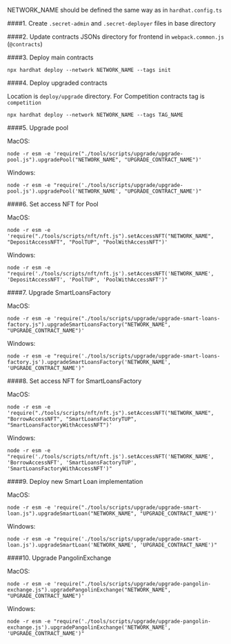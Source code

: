 NETWORK_NAME should be defined the same way as in `hardhat.config.ts`

####1. Create `.secret-admin` and `.secret-deployer` files in base directory

####2. Update contracts JSONs directory for frontend in `webpack.common.js` (`@contracts`)

####3. Deploy main contracts

    npx hardhat deploy --network NETWORK_NAME --tags init

####4. Deploy upgraded contracts

Location is `deploy/upgrade` directory. For Competition contracts tag is `competition`

    npx hardhat deploy --network NETWORK_NAME --tags TAG_NAME

####5. Upgrade pool

MacOS:

    node -r esm -e 'require("./tools/scripts/upgrade/upgrade-pool.js").upgradePool("NETWORK_NAME", "UPGRADE_CONTRACT_NAME")'

Windows:

    node -r esm -e "require('./tools/scripts/upgrade/upgrade-pool.js').upgradePool('NETWORK_NAME', "UPGRADE_CONTRACT_NAME')"

####6. Set access NFT for Pool

MacOS:

    node -r esm -e 'require("./tools/scripts/nft/nft.js").setAccessNFT("NETWORK_NAME", "DepositAccessNFT", "PoolTUP", "PoolWithAccessNFT")'

Windows:

    node -r esm -e "require('./tools/scripts/nft/nft.js').setAccessNFT('NETWORK_NAME', 'DepositAccessNFT', 'PoolTUP', 'PoolWithAccessNFT')"

####7. Upgrade SmartLoansFactory

MacOS:

    node -r esm -e 'require("./tools/scripts/upgrade/upgrade-smart-loans-factory.js").upgradeSmartLoansFactory("NETWORK_NAME", "UPGRADE_CONTRACT_NAME")'

Windows:

    node -r esm -e "require('./tools/scripts/upgrade/upgrade-smart-loans-factory.js').upgradeSmartLoansFactory('NETWORK_NAME', 'UPGRADE_CONTRACT_NAME')"

####8. Set access NFT for SmartLoansFactory

MacOS:

    node -r esm -e 'require("./tools/scripts/nft/nft.js").setAccessNFT("NETWORK_NAME", "BorrowAccessNFT", "SmartLoansFactoryTUP", "SmartLoansFactoryWithAccessNFT")'

Windows:

    node -r esm -e "require('./tools/scripts/nft/nft.js').setAccessNFT('NETWORK_NAME', 'BorrowAccessNFT', 'SmartLoansFactoryTUP', 'SmartLoansFactoryWithAccessNFT')"

####9. Deploy new Smart Loan implementation

MacOS:

    node -r esm -e 'require("./tools/scripts/upgrade/upgrade-smart-loan.js").upgradeSmartLoan("NETWORK_NAME", "UPGRADE_CONTRACT_NAME")'

Windows:

    node -r esm -e "require('./tools/scripts/upgrade/upgrade-smart-loan.js').upgradeSmartLoan('NETWORK_NAME', 'UPGRADE_CONTRACT_NAME')"

####10. Upgrade PangolinExchange

MacOS:

    node -r esm -e 'require("./tools/scripts/upgrade/upgrade-pangolin-exchange.js").upgradePangolinExchange("NETWORK_NAME", "UPGRADE_CONTRACT_NAME")'

Windows:

    node -r esm -e "require('./tools/scripts/upgrade/upgrade-pangolin-exchange.js').upgradePangolinExchange('NETWORK_NAME', 'UPGRADE_CONTRACT_NAME')"
